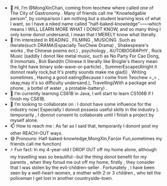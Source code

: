 - 👋 Hi, I’m @MongXinChan, coming from teochew where called one of The City of Gastronomy . Many of friends call me "Knowledgable person", by comparison I am nothing but a student learning less of what I want, so I have a niked name called "half-baked-knowledge"——which means I WILL LEARN MORE WHAT I DONOT KNOW, and so many thing I only konw donot undersand, I mean that I MERELY know what literally.
- 👀 I’m interested in READING , FILMING , MUSICING .Such as literate(such DRAMA(Espacially TeoChew Drama) , Shakespeare's works , the Chinese poems ect.) , psychology , AUTOBIOGRAPHY , Rock Music (saddly I donot like metal music, such as No Party For Cao Dong, 8 Immortals , Boli Band(In Chinese it literally like Broglie's theory mean the light have binary side-wave-or-particle) , SummerEscape(Alright it donnot really rock,but It's pretty sounds make me glad)) , Writing sometimes , Having a good eating(Because I come from Teochew >_< , okay,may it's so difficulty undersand.), Travelling(With a package and phone , a bottel of water , a protable-battery) .
- 🌱 I’m currently learning CS61B in Java, I will start to learn CS106B if I finish my CS61B.
- 💞️ I’m looking to collaborate on : I donot have some influence for the industry now( Especially I donnot possess useful skills in the industry ). temporarily , I donnot consent to collaborate until I finish a project by myself alone.
- 📫 How to reach me : As far as I said that, temporarily I donont post my other REACH-OUT ways.
- 😄 Pronouns: Half-baked-knowledge,MongXin,Fan(or Fun,sometimes my friends call me function)
- ⚡ Fun fact: In my 4-year-old I DROP OUT off my home alone, although my travelling was so beautiful--but the thing donot benefit for my parents , when they fonud me out off my home, firstly , they consider that I was stolen by the evil-children-seller . Fortunately , I  have been seen by a well-heart-women, a mother with 2 or 3 children , who tell the policeman I get lost in another countryside-town.

<!---
MongXinChan/MongXinChan is a ✨ special ✨ repository because its `README.md` (this file) appears on your GitHub profile.
You can click the Preview link to take a look at your changes.
--->
